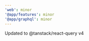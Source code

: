 ```yaml
---
'web': minor
'@app/features': minor
'@app/graphql': minor
---
```


Updated to @tanstack/react-query v4
